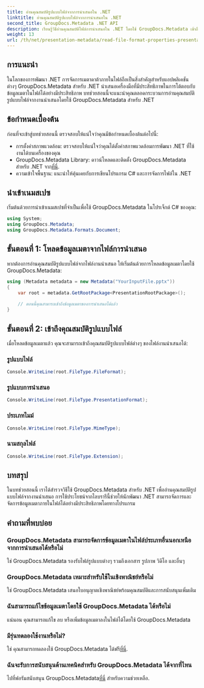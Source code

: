 ```yaml
---
title: อ่านคุณสมบัติรูปแบบไฟล์จากการนำเสนอใน .NET
linktitle: อ่านคุณสมบัติรูปแบบไฟล์จากการนำเสนอใน .NET
second_title: GroupDocs.Metadata .NET API
description: เรียนรู้วิธีอ่านคุณสมบัติไฟล์การนำเสนอใน .NET โดยใช้ GroupDocs.Metadata เข้าถึงรายละเอียดรูปแบบไฟล์โดยทางโปรแกรม
weight: 13
url: /th/net/presentation-metadata/read-file-format-properties-presentations/
---
```

## การแนะนำ
ในโลกของการพัฒนา .NET การจัดการเมตาดาต้าภายในไฟล์ถือเป็นสิ่งสำคัญสำหรับแอปพลิเคชันต่างๆ GroupDocs.Metadata สำหรับ .NET นำเสนอเครื่องมือที่มีประสิทธิภาพในการโต้ตอบกับข้อมูลเมตาในไฟล์ได้อย่างมีประสิทธิภาพ บทช่วยสอนนี้จะแนะนำคุณตลอดกระบวนการอ่านคุณสมบัติรูปแบบไฟล์จากงานนำเสนอโดยใช้ GroupDocs.Metadata สำหรับ .NET
## ข้อกำหนดเบื้องต้น
ก่อนที่จะเข้าสู่บทช่วยสอนนี้ ตรวจสอบให้แน่ใจว่าคุณมีข้อกำหนดเบื้องต้นต่อไปนี้:
- การตั้งค่าสภาพแวดล้อม: ตรวจสอบให้แน่ใจว่าคุณได้ตั้งค่าสภาพแวดล้อมการพัฒนา .NET ที่ใช้งานได้บนเครื่องของคุณ
-  GroupDocs.Metadata Library: ดาวน์โหลดและติดตั้ง GroupDocs.Metadata สำหรับ .NET จาก[ที่นี่](https://releases.groupdocs.com/metadata/net/).
- ความเข้าใจพื้นฐาน: แนะนำให้คุ้นเคยกับการเขียนโปรแกรม C# และการจัดการไฟล์ใน .NET

## นำเข้าเนมสเปซ
เริ่มต้นด้วยการนำเข้าเนมสเปซที่จำเป็นเพื่อใช้ GroupDocs.Metadata ในโปรเจ็กต์ C# ของคุณ:
```csharp
using System;
using GroupDocs.Metadata;
using GroupDocs.Metadata.Formats.Document;
```
## ขั้นตอนที่ 1: โหลดข้อมูลเมตาจากไฟล์การนำเสนอ
หากต้องการอ่านคุณสมบัติรูปแบบไฟล์จากไฟล์งานนำเสนอ ให้เริ่มต้นด้วยการโหลดข้อมูลเมตาโดยใช้ GroupDocs.Metadata:
```csharp
using (Metadata metadata = new Metadata("YourInputFile.pptx"))
{
    var root = metadata.GetRootPackage<PresentationRootPackage>();
    
    // ตอนนี้คุณสามารถเข้าถึงข้อมูลเมตาของการนำเสนอได้แล้ว
}
```
## ขั้นตอนที่ 2: เข้าถึงคุณสมบัติรูปแบบไฟล์
เมื่อโหลดข้อมูลเมตาแล้ว คุณจะสามารถเข้าถึงคุณสมบัติรูปแบบไฟล์ต่างๆ ของไฟล์งานนำเสนอได้:
### รูปแบบไฟล์
```csharp
Console.WriteLine(root.FileType.FileFormat);
```
### รูปแบบการนำเสนอ
```csharp
Console.WriteLine(root.FileType.PresentationFormat);
```
### ประเภทไมม์
```csharp
Console.WriteLine(root.FileType.MimeType);
```
### นามสกุลไฟล์
```csharp
Console.WriteLine(root.FileType.Extension);
```

## บทสรุป
ในบทช่วยสอนนี้ เราได้สำรวจวิธีใช้ GroupDocs.Metadata สำหรับ .NET เพื่ออ่านคุณสมบัติรูปแบบไฟล์จากงานนำเสนอ การใช้ประโยชน์จากไลบรารีนี้ช่วยให้นักพัฒนา .NET สามารถจัดการและจัดการข้อมูลเมตาภายในไฟล์ได้อย่างมีประสิทธิภาพโดยทางโปรแกรม

## คำถามที่พบบ่อย
### GroupDocs.Metadata สามารถจัดการข้อมูลเมตาในไฟล์ประเภทอื่นนอกเหนือจากการนำเสนอได้หรือไม่
ใช่ GroupDocs.Metadata รองรับไฟล์รูปแบบต่างๆ รวมถึงเอกสาร รูปภาพ วิดีโอ และอื่นๆ
### GroupDocs.Metadata เหมาะสำหรับใช้ในเชิงพาณิชย์หรือไม่
ใช่ GroupDocs.Metadata เสนอใบอนุญาตเชิงพาณิชย์พร้อมคุณสมบัติและการสนับสนุนเพิ่มเติม
### ฉันสามารถแก้ไขข้อมูลเมตาโดยใช้ GroupDocs.Metadata ได้หรือไม่
แน่นอน คุณสามารถแก้ไข ลบ หรือเพิ่มข้อมูลเมตาลงในไฟล์ได้โดยใช้ GroupDocs.Metadata
### มีรุ่นทดลองใช้งานหรือไม่?
 ใช่ คุณสามารถทดลองใช้ GroupDocs.Metadata ได้ฟรี[ที่นี่](https://releases.groupdocs.com/).
### ฉันจะรับการสนับสนุนด้านเทคนิคสำหรับ GroupDocs.Metadata ได้จากที่ไหน
 ไปที่ฟอรัมสนับสนุน GroupDocs.Metadata[ที่นี่](https://forum.groupdocs.com/c/metadata/14) สำหรับความช่วยเหลือ.